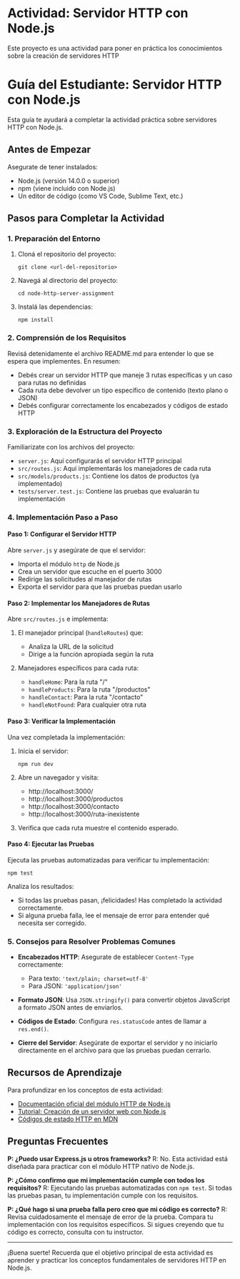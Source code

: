 # Actividad: Servidor HTTP con Node.js

Este proyecto es una actividad para poner en práctica los conocimientos sobre la creación de servidores HTTP

# Guía del Estudiante: Servidor HTTP con Node.js

Esta guía te ayudará a completar la actividad práctica sobre servidores HTTP con Node.js.

## Antes de Empezar

Asegurate de tener instalados:
- Node.js (versión 14.0.0 o superior)
- npm (viene incluido con Node.js)
- Un editor de código (como VS Code, Sublime Text, etc.)

## Pasos para Completar la Actividad

### 1. Preparación del Entorno

1. Cloná el repositorio del proyecto:
   ```
   git clone <url-del-repositorio>
   ```

2. Navegá al directorio del proyecto:
   ```
   cd node-http-server-assignment
   ```

3. Instalá las dependencias:
   ```
   npm install
   ```

### 2. Comprensión de los Requisitos

Revisá detenidamente el archivo README.md para entender lo que se espera que implementes. En resumen:

- Debés crear un servidor HTTP que maneje 3 rutas específicas y un caso para rutas no definidas
- Cada ruta debe devolver un tipo específico de contenido (texto plano o JSON)
- Debés configurar correctamente los encabezados y códigos de estado HTTP

### 3. Exploración de la Estructura del Proyecto

Familiarizate con los archivos del proyecto:

- `server.js`: Aquí configurarás el servidor HTTP principal
- `src/routes.js`: Aquí implementarás los manejadores de cada ruta
- `src/models/products.js`: Contiene los datos de productos (ya implementado)
- `tests/server.test.js`: Contiene las pruebas que evaluarán tu implementación

### 4. Implementación Paso a Paso

#### Paso 1: Configurar el Servidor HTTP

Abre `server.js` y asegúrate de que el servidor:
- Importa el módulo `http` de Node.js
- Crea un servidor que escuche en el puerto 3000
- Redirige las solicitudes al manejador de rutas
- Exporta el servidor para que las pruebas puedan usarlo

#### Paso 2: Implementar los Manejadores de Rutas

Abre `src/routes.js` e implementa:

1. El manejador principal (`handleRoutes`) que:
   - Analiza la URL de la solicitud
   - Dirige a la función apropiada según la ruta

2. Manejadores específicos para cada ruta:
   - `handleHome`: Para la ruta "/"
   - `handleProducts`: Para la ruta "/productos"
   - `handleContact`: Para la ruta "/contacto"
   - `handleNotFound`: Para cualquier otra ruta

#### Paso 3: Verificar la Implementación

Una vez completada la implementación:

1. Inicia el servidor:
   ```
   npm run dev
   ```

2. Abre un navegador y visita:
   - http://localhost:3000/
   - http://localhost:3000/productos
   - http://localhost:3000/contacto
   - http://localhost:3000/ruta-inexistente

3. Verifica que cada ruta muestre el contenido esperado.

#### Paso 4: Ejecutar las Pruebas

Ejecuta las pruebas automatizadas para verificar tu implementación:
```
npm test
```

Analiza los resultados:
- Si todas las pruebas pasan, ¡felicidades! Has completado la actividad correctamente.
- Si alguna prueba falla, lee el mensaje de error para entender qué necesita ser corregido.

### 5. Consejos para Resolver Problemas Comunes

- **Encabezados HTTP**: Asegurate de establecer `Content-Type` correctamente:
  - Para texto: `'text/plain; charset=utf-8'`
  - Para JSON: `'application/json'`

- **Formato JSON**: Usa `JSON.stringify()` para convertir objetos JavaScript a formato JSON antes de enviarlos.

- **Códigos de Estado**: Configura `res.statusCode` antes de llamar a `res.end()`.

- **Cierre del Servidor**: Asegúrate de exportar el servidor y no iniciarlo directamente en el archivo para que las pruebas puedan cerrarlo.

## Recursos de Aprendizaje

Para profundizar en los conceptos de esta actividad:

- [Documentación oficial del módulo HTTP de Node.js](https://nodejs.org/docs/latest/api/http.html)
- [Tutorial: Creación de un servidor web con Node.js](https://nodejs.org/en/learn/getting-started/introduction-to-nodejs)
- [Códigos de estado HTTP en MDN](https://developer.mozilla.org/es/docs/Web/HTTP/Status)

## Preguntas Frecuentes

**P: ¿Puedo usar Express.js u otros frameworks?**
R: No. Esta actividad está diseñada para practicar con el módulo HTTP nativo de Node.js.

**P: ¿Cómo confirmo que mi implementación cumple con todos los requisitos?**
R: Ejecutando las pruebas automatizadas con `npm test`. Si todas las pruebas pasan, tu implementación cumple con los requisitos.

**P: ¿Qué hago si una prueba falla pero creo que mi código es correcto?**
R: Revisa cuidadosamente el mensaje de error de la prueba. Compara tu implementación con los requisitos específicos. Si sigues creyendo que tu código es correcto, consulta con tu instructor.

---

¡Buena suerte! Recuerda que el objetivo principal de esta actividad es aprender y practicar los conceptos fundamentales de servidores HTTP en Node.js.